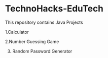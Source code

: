 # TechnoHacks-EduTech

This repository contains Java Projects

1.Calculator

2.Number Guessing Game

3. Random Password Generator
